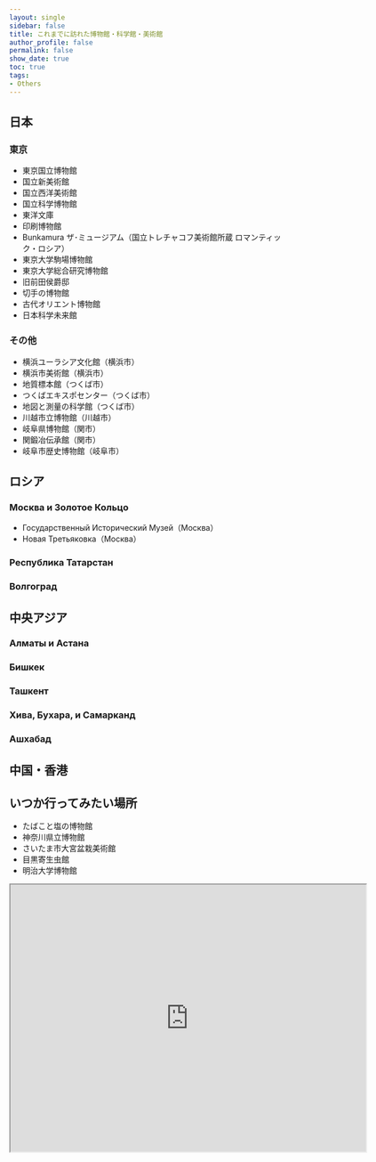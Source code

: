 ```yaml
---
layout: single
sidebar: false
title: これまでに訪れた博物館・科学館・美術館
author_profile: false
permalink: false
show_date: true
toc: true
tags:
- Others
---
```


## 日本
### 東京
<ul>
<li> 東京国立博物館 </li>  
<li> 国立新美術館 </li> 
<li> 国立西洋美術館 </li> 
<li> 国立科学博物館 </li> 
<li> 東洋文庫 </li>
<li> 印刷博物館 </li>
<li> Bunkamura ザ･ミュージアム（国立トレチャコフ美術館所蔵
ロマンティック・ロシア） </li>
<li> 東京大学駒場博物館 </li> 
<li> 東京大学総合研究博物館 </li> 
<li> 旧前田侯爵邸 </li> 
<li> 切手の博物館 </li> 
<li> 古代オリエント博物館 </li> 
<li> 日本科学未来館</li> 
</ul>


### その他
<ul>
<li> 横浜ユーラシア文化館（横浜市）</li>
<li> 横浜市美術館（横浜市）</li>
<li> 地質標本館（つくば市）</li>
<li> つくばエキスポセンター（つくば市）</li>
<li> 地図と測量の科学館（つくば市）</li>
<li> 川越市立博物館（川越市）</li>
<li> 岐阜県博物館（関市）</li>
<li> 関鍛冶伝承館（関市）</li>
<li> 岐阜市歴史博物館（岐阜市）</li>
</ul>

## ロシア
### Москва и Золотое Кольцо
<ul>
<li> Государственный Исторический Музей（Москва）</li>
<li> Новая Третьяковка（Москва）</li>
</ul>

### Республика Татарстан

### Волгоград


## 中央アジア
### Алматы и Астана

### Бишкек

### Ташкент

### Хива, Бухара, и Самарканд

### Ашхабад

## 中国・香港

## いつか行ってみたい場所
<ul>
<li> たばこと塩の博物館 </li>  
<li> 神奈川県立博物館 </li>
<li> さいたま市大宮盆栽美術館 </li>
<li> 目黒寄生虫館 </li>
<li> 明治大学博物館 </li>
</ul>


<iframe src="https://www.google.com/maps/d/embed?mid=1W-FID6KQq2mQz_kWfvDRdjmLRz1DrzPk" width="640" height="480"></iframe>
